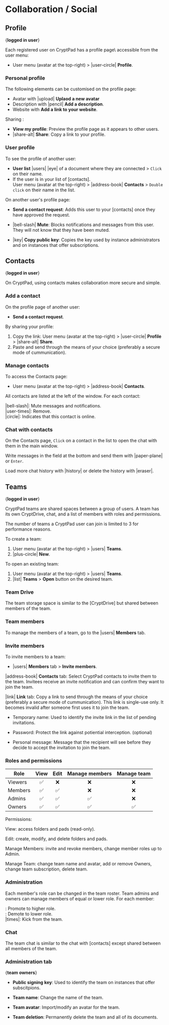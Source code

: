 
# Collaboration / Social 

## Profile
{**logged in user**}

Each registered user on CryptPad has a profile page\ accessible from the user menu:

- User menu (avatar at the top-right) > |user-circle| **Profile**.

### Personal profile

The following elements can be customised on the profile page: 

- Avatar with |upload| **Uplaod a new avatar**
- Description with |pencil| **Add a description**.
- Website with **Add a link to your website**.
  
Sharing : 
  - **View my profile**: Preview the profile page as it appears to other users. 
- |share-alt| **Share**: Copy a link to your profile. 

### User profile

To see the profile of another user: 

- **User list** |users| |eye| of a document where they are connected > `Click` on their name. 
- If the user is in your list of [contacts].   
User menu (avatar at the top-right) > |address-book| **Contacts** > `Double click` on their name in the list. 

On another user's profile page: 

- **Send a contact request**: Adds this user to your [contacts] once they have approved the request. 

- |bell-slash| **Mute**: Blocks notifications and messages from this user. They will not know that they have been muted. 

- |key| **Copy public key**: Copies the key used by instance administrators and on instances that offer subscriptions. 

## Contacts
{**logged in user**}

On CryptPad, using contacts makes collaboration more secure and simple. 

### Add a contact 

On the profile page of another user: 
- **Send a contact request**.

By sharing your profile:

1. Copy the link: User menu (avatar at the top-right) >  |user-circle| **Profile** > |share-alt| **Share**.
1. Paste and send through the means of your choice (preferably a secure mode of cummunication).

### Manage contacts

To access the Contacts page: 

- User menu (avatar at the top-right) > |address-book| **Contacts**.

All contacts are listed at the left of the window. For each contact: 

|bell-slash|: Mute messages and notifications.  
|user-times|: Remove.  
|circle|: Indicates that this contact is online.

### Chat with contacts

On the Contacts page, `Click` on a contact in the list to open the chat with them in the main window. 

Write messages in the field at the bottom and send them with |paper-plane| or `Enter`.

Load more chat history with |history| or delete the history with |eraser|.


## Teams
{**logged in user**}

CryptPad teams are shared spaces between a group of users. A team has its own CryptDrive, chat, and a list of members with roles and permissions. 

<div class="warning">
  The number of teams a CryptPad user can join is limited to 3 for performance reasons.
</div> 

To create a team: 
1. User menu (avatar at the top-right) > |users| **Teams**.
1. |plus-circle| **New**.

To open an existing team: 
1. User menu (avatar at the top-right) > |users| **Teams**.
1. |list| **Teams** > **Open** button on the desired team. 

### Team Drive

The team storage space is similar to the [CryptDrive] but shared between members of the team. 

### Team members

To manage the members of a team, go to the |users| **Members** tab.

### Invite members

To invite members to a team: 

- |users| **Members** tab > **Invite members**.

|address-book| **Contacts** tab: Select CryptPad contacts to invite them to the team. Invitees receive an invite notification and can confirm they want to join the team. 

|link| **Link** tab: Copy a link to send through the means of your choice (preferably a secure mode of cummunication). This link is single-use only. It becomes invalid after someone first uses it to join the team.

- Temporary name: Used to identify the invite link in the list of pending invitations.

- Password: Protect the link against potiential interception. (optional)

- Personal message: Message that the recipient will see before they decide to accept the invitation to join the team. 


### Roles and permissions


| Role | View | Edit | Manage members | Manage team |
| --- | :---: | :---: | :---: | :---: |
| Viewers | ✅ | ❌ | ❌ | ❌ |
| Members | ✅ | ✅ | ❌ | ❌ |
| Admins | ✅ | ✅ | ✅ | ❌ |
| Owners | ✅ | ✅ | ✅ | ✅ |


Permissions: 

View: access folders and pads (read-only).

Edit: create, modify, and delete folders and pads.

Manage Members: invite and revoke members, change member roles up to Admin.

Manage Team: change team name and avatar, add or remove Owners, change team subscription, delete team.

### Administration

Each member's role can be changed in the team roster. Team admins and owners can manage members of equal or lower role. For each member: 

<i class="fa fa-angle-double-up"></i>: Promote to higher role.  
<i class="fa fa-angle-double-down"></i>: Demote to lower role.   
|times|: Kick from the team.

### Chat 

The team chat is similar to the chat with [contacts] except shared between all members of the team.

### Administration tab
{**team owners**}

- **Public signing key**: Used to identify the team on instances that offer subscitpions. 

- **Team name**: Change the name of the team. 

- **Team avatar**: Import/modify an avatar for the team.

- **Team deletion**: Permanently delete the team and all of its documents.
